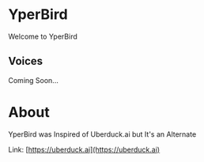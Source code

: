 # YperBird
Welcome to YperBird

## Voices
Coming Soon...

# About
YperBird was Inspired of Uberduck.ai but It's an Alternate

Link: [https://uberduck.ai](https://uberduck.ai)
